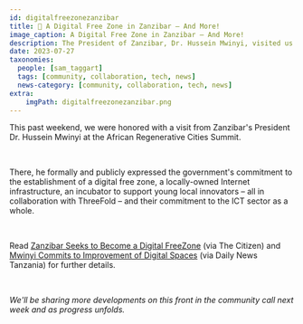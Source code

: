 ```yaml
---
id: digitalfreezonezanzibar
title: 📣 A Digital Free Zone in Zanzibar – And More!
image_caption: A Digital Free Zone in Zanzibar – And More!
description: The President of Zanzibar, Dr. Hussein Mwinyi, visited us this weekend to publicly share our collaborations.
date: 2023-07-27
taxonomies:
  people: [sam_taggart]
  tags: [community, collaboration, tech, news]
  news-category: [community, collaboration, tech, news]
extra:
    imgPath: digitalfreezonezanzibar.png
---
```


This past weekend, we were honored with a visit from Zanzibar's President Dr. Hussein Mwinyi at the African Regenerative Cities Summit.

<br/>

There, he formally and publicly expressed the government's commitment to the establishment of a digital free zone, a locally-owned Internet infrastructure, an incubator to support young local innovators – all in collaboration with ThreeFold – and their commitment to the ICT sector as a whole.

<br/>

Read [Zanzibar Seeks to Become a Digital FreeZone](https://www.thecitizen.co.tz/tanzania/zanzibar/zanzibar-seeks-to-become-digital-freezone--4316150) (via The Citizen) and [Mwinyi Commits to Improvement of Digital Spaces](https://dailynews.co.tz/mwinyi-commits-to-improvement-of-digital-spaces/) (via Daily News Tanzania) for further details.

<br/>

*We'll be sharing more developments on this front in the community call next week and as progress unfolds.*